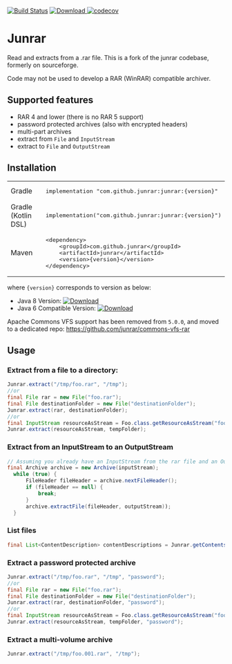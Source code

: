[![Build Status](https://travis-ci.com/junrar/junrar.svg?branch=master)](https://travis-ci.com/junrar/junrar)
[![Download](https://api.bintray.com/packages/bintray/jcenter/com.github.junrar%3Ajunrar/images/download.svg) ](https://bintray.com/bintray/jcenter/com.github.junrar%3Ajunrar/_latestVersion)
[![codecov](https://codecov.io/gh/junrar/junrar/branch/master/graph/badge.svg)](https://codecov.io/gh/junrar/junrar)

# Junrar

Read and extracts from a .rar file. This is a fork of the junrar codebase, formerly on sourceforge.

Code may not be used to develop a RAR (WinRAR) compatible archiver.

## Supported features

- RAR 4 and lower (there is no RAR 5 support)
- password protected archives (also with encrypted headers)
- multi-part archives
- extract from `File` and `InputStream`
- extract to `File` and `OutputStream`

## Installation

<table>
<tr>
    <td>Gradle</td>
    <td>
        <pre>implementation "com.github.junrar:junrar:{version}"</pre>
    </td>
</tr>
<tr>
    <td>Gradle (Kotlin DSL)</td>
    <td>
        <pre>implementation("com.github.junrar:junrar:{version}")</pre>
        </td>
</tr>
<tr>
    <td>Maven</td>
    <td>
        <pre>&lt;dependency&gt;
    &lt;groupId&gt;com.github.junrar&lt;/groupId&gt;
    &lt;artifactId&gt;junrar&lt;/artifactId&gt;
    &lt;version&gt;{version}&lt;/version&gt;
&lt;/dependency&gt;</pre>
    </td>
</tr>
</table>

where `{version}` corresponds to version as below:

- Java 8 Version: [![Download](https://api.bintray.com/packages/bintray/jcenter/com.github.junrar%3Ajunrar/images/download.svg) ](https://bintray.com/bintray/jcenter/com.github.junrar%3Ajunrar/_latestVersion)
- Java 6 Compatible Version: [![Download](https://api.bintray.com/packages/bintray/jcenter/com.github.junrar%3Ajunrar/images/download.svg?version=4.0.0) ](https://bintray.com/bintray/jcenter/com.github.junrar%3Ajunrar/4.0.0/link)

Apache Commons VFS support has been removed from `5.0.0`, and moved to a dedicated repo: https://github.com/junrar/commons-vfs-rar

## Usage

### Extract from a file to a directory:
```java
Junrar.extract("/tmp/foo.rar", "/tmp");
//or
final File rar = new File("foo.rar");  
final File destinationFolder = new File("destinationFolder");
Junrar.extract(rar, destinationFolder);    
//or
final InputStream resourceAsStream = Foo.class.getResourceAsStream("foo.rar");//only for a single rar file
Junrar.extract(resourceAsStream, tempFolder);
```

### Extract from an InputStream to an OutputStream 
```java
// Assuming you already have an InputStream from the rar file and an OutputStream for writing to
final Archive archive = new Archive(inputStream);
  while (true) {
      FileHeader fileHeader = archive.nextFileHeader();
      if (fileHeader == null) {
          break;
      }
      archive.extractFile(fileHeader, outputStream)); 
  }
```

### List files
```java
final List<ContentDescription> contentDescriptions = Junrar.getContentsDescription(testDocuments);    
```

### Extract a password protected archive
```java
Junrar.extract("/tmp/foo.rar", "/tmp", "password");
//or
final File rar = new File("foo.rar");  
final File destinationFolder = new File("destinationFolder");
Junrar.extract(rar, destinationFolder, "password");    
//or
final InputStream resourceAsStream = Foo.class.getResourceAsStream("foo.rar");//only for a single rar file
Junrar.extract(resourceAsStream, tempFolder, "password");
```

### Extract a multi-volume archive
```java
Junrar.extract("/tmp/foo.001.rar", "/tmp");
```